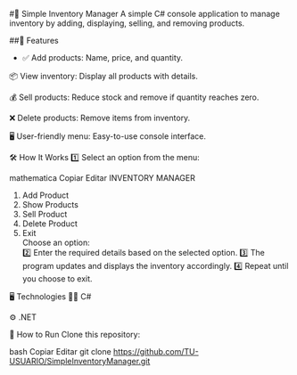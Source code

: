 #🛒 Simple Inventory Manager
A simple C# console application to manage inventory by adding, displaying, selling, and removing products.

##🌟 Features
- ✅ Add products: Name, price, and quantity.

📦 View inventory: Display all products with details.

💰 Sell products: Reduce stock and remove if quantity reaches zero.

❌ Delete products: Remove items from inventory.

🖥️ User-friendly menu: Easy-to-use console interface.

🛠 How It Works
1️⃣ Select an option from the menu:

mathematica
Copiar
Editar
INVENTORY MANAGER  
1. Add Product  
2. Show Products  
3. Sell Product  
4. Delete Product  
5. Exit  
Choose an option:  
2️⃣ Enter the required details based on the selected option.
3️⃣ The program updates and displays the inventory accordingly.
4️⃣ Repeat until you choose to exit.

🖥️ Technologies
🧑‍💻 C#

⚙️ .NET

🚀 How to Run
Clone this repository:

bash
Copiar
Editar
git clone https://github.com/TU-USUARIO/SimpleInventoryManager.git
